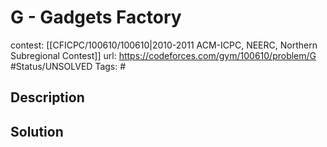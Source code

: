 # G - Gadgets Factory

contest: [[CFICPC/100610/100610|2010-2011 ACM-ICPC, NEERC, Northern Subregional Contest]]
url: https://codeforces.com/gym/100610/problem/G
#Status/UNSOLVED
Tags: #

## Description

## Solution

